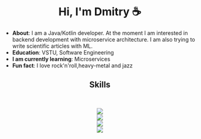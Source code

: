 <h1 align="center"> Hi, I'm Dmitry ☕ </h1>

- **About**: I am a Java/Kotlin developer. At the moment I am interested in backend development with microservice architecture. I am also trying to write scientific articles with ML.
- **Education**: VSTU, Software Engineering
- **I am currently learning**: Microservices
- **Fun fact**: I love rock'n'roll,heavy-metal and jazz

<h2 align="center">Skills</h2>
<br>
<p align="center"> 
  <a href="https://skillicons.dev">
    <img src="https://skillicons.dev/icons?i=kotlin,java,spring,ktor,postgres,redis,kafka,hibernate,aws,gradle&perline=12" />
    <br>
    <img src="https://skillicons.dev/icons?i=python,fastapi,flask,firebase,rabbitmq,html,css,pytorch,sklearn,tensorflow,opencv,anaconda&perline=6" />
    <br> 
    <img src="https://skillicons.dev/icons?i=cpp,c,qt,cmake&perline=10" />
    <br>
    <img src="https://skillicons.dev/icons?i=git,github,githubactions,docker,postman,linux,bash,figma&perline=10" />
  </a>
<!-- </p>
<h2 align="center">Stats</h2>
<div align="center">
    <img width=340 src="https://github-readme-stats.vercel.app/api?username=sauce-chili&show_icons=true&count_private=true&rank_icon=github&theme=transparent" />
    <img src="https://github-readme-stats.vercel.app/api/top-langs/?username=sauce-chili&layout=compact&langs_count=3&theme=transparent" /> 
</div>
</p> -->
